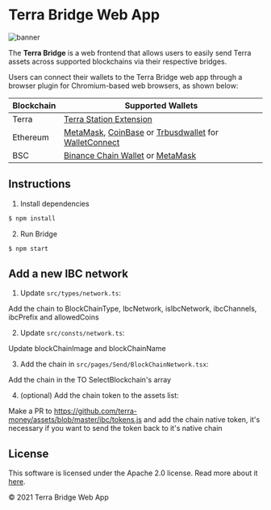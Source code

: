 # Terra Bridge Web App

![banner](./terra-bridge.png)

The **Terra Bridge** is a web frontend that allows users to easily send Terra assets across supported blockchains via their respective bridges.

Users can connect their wallets to the Terra Bridge web app through a browser plugin for Chromium-based web browsers, as shown below:

| Blockchain | Supported Wallets                                                                                                                                                                                                                          |
| ---------- | ------------------------------------------------------------------------------------------------------------------------------------------------------------------------------------------------------------------------------------------ |
| Terra      | [Terra Station Extension](https://iqchain.network/extension)                                                                                                                                                                                   |
| Ethereum   | [MetaMask](https://chrome.google.com/webstore/detail/metamask/nkbihfbeogaeaoehlefnkodbefgpgknn?hl=en), [CoinBase](https://wallet.coinbase.com/) or [Trbusdwallet](https://trbusdwallet.com/) for [WalletConnect](https://walletconnect.org/) |
| BSC        | [Binance Chain Wallet](https://chrome.google.com/webstore/detail/binance-chain-wallet/fhbohimaelbohpjbbldcngcnapndodjp?hl=en) or [MetaMask](https://chrome.google.com/webstore/detail/metamask/nkbihfbeogaeaoehlefnkodbefgpgknn?hl=en)     |

## Instructions

1. Install dependencies

```bash
$ npm install
```

2. Run Bridge

```bash
$ npm start
```

## Add a new IBC network

1. Update `src/types/network.ts`:

Add the chain to BlockChainType, IbcNetwork, isIbcNetwork, ibcChannels, ibcPrefix and allowedCoins

2. Update `src/consts/network.ts`:

Update blockChainImage and blockChainName

3. Add the chain in `src/pages/Send/BlockChainNetwork.tsx`:

Add the chain in the TO SelectBlockchain's array

4. (optional) Add the chain token to the assets list:

Make a PR to https://github.com/terra-money/assets/blob/master/ibc/tokens.js and add the chain native token, it's necessary if you want to send the token back to it's native chain

## License

This software is licensed under the Apache 2.0 license. Read more about it [here](./LICENSE).

© 2021 Terra Bridge Web App

